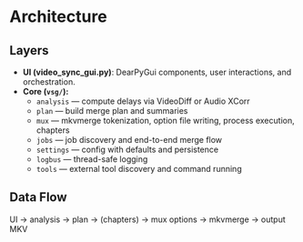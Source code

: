 # Architecture

## Layers
- **UI (video_sync_gui.py)**: DearPyGui components, user interactions, and orchestration.
- **Core (`vsg/`):**
  - `analysis` — compute delays via VideoDiff or Audio XCorr
  - `plan` — build merge plan and summaries
  - `mux` — mkvmerge tokenization, option file writing, process execution, chapters
  - `jobs` — job discovery and end-to-end merge flow
  - `settings` — config with defaults and persistence
  - `logbus` — thread-safe logging
  - `tools` — external tool discovery and command running

## Data Flow
UI → analysis → plan → (chapters) → mux options → mkvmerge → output MKV
